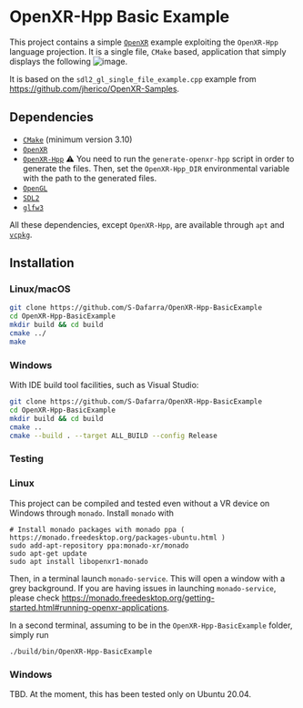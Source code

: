 # OpenXR-Hpp Basic Example

This project contains a simple [``OpenXR``](https://www.khronos.org/openxr/) example exploiting the ``OpenXR-Hpp`` language projection. It is a single file, ``CMake`` based, application that simply displays the following 
![image](https://user-images.githubusercontent.com/18591940/116436284-8bb7ee00-a84c-11eb-8e86-be0258b3560d.png).

It is based on the ``sdl2_gl_single_file_example.cpp`` example  from https://github.com/jherico/OpenXR-Samples.

## Dependencies
- [``CMake``](https://cmake.org/) (minimum version 3.10) 
- [``OpenXR``](https://github.com/KhronosGroup/OpenXR-SDK)
- [``OpenXR-Hpp``](https://github.com/KhronosGroup/OpenXR-Hpp) :warning: You need to run the ``generate-openxr-hpp`` script in order to generate the files. Then, set the ``OpenXR-Hpp_DIR`` environmental variable with the path to the generated files.
- [``OpenGL``](https://opengl.org/)
- [``SDL2``](https://www.libsdl.org/index.php)
- [``glfw3``](https://www.glfw.org/)

All these dependencies, except ``OpenXR-Hpp``, are available through ``apt`` and [``vcpkg``](https://github.com/microsoft/vcpkg).

## Installation
###  Linux/macOS
```sh
git clone https://github.com/S-Dafarra/OpenXR-Hpp-BasicExample
cd OpenXR-Hpp-BasicExample
mkdir build && cd build
cmake ../
make
```
### Windows
With IDE build tool facilities, such as Visual Studio:
```sh
git clone https://github.com/S-Dafarra/OpenXR-Hpp-BasicExample
cd OpenXR-Hpp-BasicExample
mkdir build && cd build
cmake ..
cmake --build . --target ALL_BUILD --config Release
```

### Testing
### Linux
This project can be compiled and tested even without a VR device on Windows through ``monado``.
Install ``monado`` with 
```
# Install monado packages with monado ppa ( https://monado.freedesktop.org/packages-ubuntu.html )
sudo add-apt-repository ppa:monado-xr/monado
sudo apt-get update
sudo apt install libopenxr1-monado
```
Then, in a terminal launch ``monado-service``. This will open a window with a grey background. If you are having issues in launching ``monado-service``, please check https://monado.freedesktop.org/getting-started.html#running-openxr-applications.

In a second terminal, assuming to be in the ``OpenXR-Hpp-BasicExample`` folder, simply run
```
./build/bin/OpenXR-Hpp-BasicExample
```

### Windows
TBD. At the moment, this has been tested only on Ubuntu 20.04.

